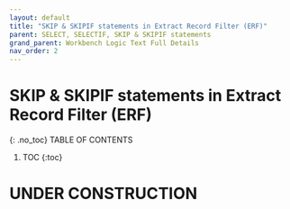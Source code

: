 ```yaml
---
layout: default
title: "SKIP & SKIPIF statements in Extract Record Filter (ERF)"
parent: SELECT, SELECTIF, SKIP & SKIPIF statements
grand_parent: Workbench Logic Text Full Details
nav_order: 2
---
```

# SKIP & SKIPIF statements in Extract Record Filter (ERF)
{: .no_toc}
TABLE OF CONTENTS 
1. TOC
{:toc}  
 
# UNDER CONSTRUCTION

